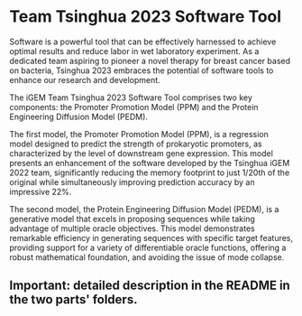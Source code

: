 # Team Tsinghua 2023 Software Tool
Software is a powerful tool that can be effectively harnessed to achieve optimal results and reduce labor in wet laboratory experiment. As a dedicated team aspiring to pioneer a novel therapy for breast cancer based on bacteria, Tsinghua 2023 embraces the potential of software tools to enhance our research and development.

The iGEM Team Tsinghua 2023 Software Tool comprises two key components: the Promoter Promotion Model (PPM) and the Protein Engineering Diffusion Model (PEDM).

The first model, the Promoter Promotion Model (PPM), is a regression model designed to predict the strength of prokaryotic promoters, as characterized by the level of downstream gene expression. This model presents an enhancement of the software developed by the Tsinghua iGEM 2022 team, significantly reducing the memory footprint to just 1/20th of the original while simultaneously improving prediction accuracy by an impressive 22%.

The second model, the Protein Engineering Diffusion Model (PEDM), is a generative model that excels in proposing sequences while taking advantage of multiple oracle objectives. This model demonstrates remarkable efficiency in generating sequences with specific target features, providing support for a variety of differentiable oracle functions, offering a robust mathematical foundation, and avoiding the issue of mode collapse.
## Important: detailed description in the README in the two parts' folders. 
